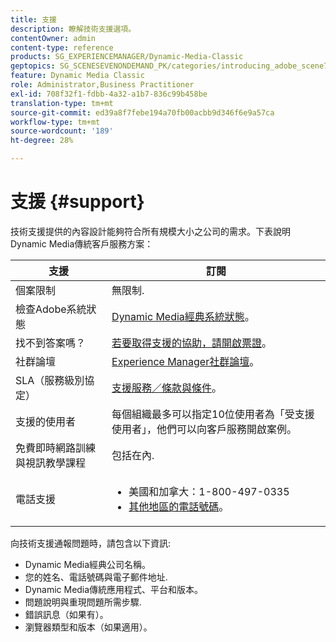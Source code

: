 ```yaml
---
title: 支援
description: 瞭解技術支援選項。
contentOwner: admin
content-type: reference
products: SG_EXPERIENCEMANAGER/Dynamic-Media-Classic
geptopics: SG_SCENESEVENONDEMAND_PK/categories/introducing_adobe_scene7
feature: Dynamic Media Classic
role: Administrator,Business Practitioner
exl-id: 708f32f1-fdbb-4a32-a1b7-836c99b458be
translation-type: tm+mt
source-git-commit: ed39a8f7febe194a70fb00acbb9d346f6e9a57ca
workflow-type: tm+mt
source-wordcount: '189'
ht-degree: 28%

---
```


# 支援 {#support}

技術支援提供的內容設計能夠符合所有規模大小之公司的需求。下表說明Dynamic Media傳統客戶服務方案：

| 支援 | 訂閱 |
|--- |--- |
| 個案限制 | 無限制. |
| 檢查Adobe系統狀態 | [Dynamic Media經典系統狀態](https://status.adobe.com/products/1175)。 |
| 找不到答案嗎？ | [若要取得支援的協助，請開啟票證](https://experienceleague.adobe.com/?support-solution=General#support)。 |
| 社群論壇 | [Experience Manager社群論壇](https://experienceleaguecommunities.adobe.com/t5/adobe-experience-manager/ct-p/adobe-experience-manager-community)。 |
| SLA（服務級別協定） | [支援服務／條款與條件](https://helpx.adobe.com/support/programs/support-policies-terms-conditions.html)。 |
| 支援的使用者 | 每個組織最多可以指定10位使用者為「受支援使用者」，他們可以向客戶服務開啟案例。 |
| 免費即時網路訓練與視訊教學課程 | 包括在內. |
| 電話支援 | <ul><li>美國和加拿大：1-800-497-0335 </li><li>[其他地區的電話號碼](https://helpx.adobe.com/contact/dma-external/DMACustomeCareRegionalPhoneNumbers.html)。</li></ul> |

<!-- |Create a support case| [https://helpx.adobe.com/enterprise/admin-guide.html/enterprise/using/support-for-experience-cloud.ug.html](https://helpx.adobe.com/enterprise/admin-guide.html/enterprise/using/support-for-experience-cloud.ug.html) | -->

向技術支援通報問題時，請包含以下資訊:

* Dynamic Media經典公司名稱。
* 您的姓名、電話號碼與電子郵件地址.
* Dynamic Media傳統應用程式、平台和版本。
* 問題說明與重現問題所需步驟.
* 錯誤訊息（如果有）。
* 瀏覽器類型和版本（如果適用）。

